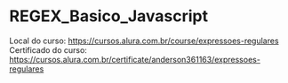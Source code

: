 # REGEX_Basico_Javascript

Local do curso: https://cursos.alura.com.br/course/expressoes-regulares <br>
Certificado do curso: https://cursos.alura.com.br/certificate/anderson361163/expressoes-regulares <br>
